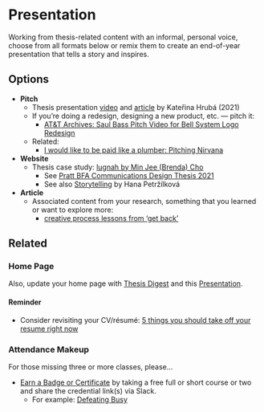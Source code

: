 # Presentation

Working from thesis-related content with an informal, personal voice, choose from all formats below or remix them to create an end-of-year presentation that tells a story and inspires.

## Options

- **Pitch**
  - Thesis presentation [video](https://english-for-designers-vskk.wistia.com/medias/juikgsr95j) and [article](https://github.com/hruba/english-for-designers/blob/main/09-summary-details/thesis-summary-details.md) by Kateřina Hrubá (2021)
  - If you’re doing a redesign, designing a new product, etc. — pitch it:
    - [AT&T Archives: Saul Bass Pitch Video for Bell System Logo Redesign](https://www.youtube.com/watch?v=xKu2de0yCJI)
  - Related:
    - [I would like to be paid like a plumber: Pitching Nirvana](https://news.lettersofnote.com/p/nirvana)
- **Website**
  - Thesis case study: [lugnah by Min Jee (Brenda) Cho](https://www.brendaminjeecho.com/work/lugnah)
    - See [Pratt BFA Communications Design Thesis 2021](http://bfacomdthesis.pratt.edu)
    - See also [Storytelling](https://petrzilkovah.github.io/english-for-designers/06-storytelling/) by Hana Petržílková
- **Article**
  - Associated content from your research, something that you learned or want to explore more:
    - [creative process lessons from ‘get back’](https://bradfrost.com/blog/post/creative-process-lessons-from-get-back/)

## Related

### Home Page

Also, update your home page with [Thesis Digest](10-thesis-digest.md) and this [Presentation](11-presentation.md).

#### Reminder

- Consider revisiting your CV/résumé: [5 things you should take off your resume right now](https://www.fastcompany.com/90735286/5-things-you-should-take-off-your-resume-right-now)

### Attendance Makeup

For those missing three or more classes, please…

- [Earn a Badge or Certificate](https://thegymnasium.com/courses) by taking a free full or short course or two and share the credential link(s) via Slack.
  - For example: [Defeating Busy](https://thegymnasium.com/courses/GYM/001/0/about)